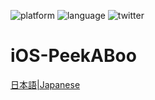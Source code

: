 ![platform](https://img.shields.io/badge/platform-iOS-blue.svg)
![language](https://img.shields.io/badge/language-swift4.2-green.svg)
![twitter](https://img.shields.io/badge/twitter-yfujiki-blue.svg)
  
# iOS-PeekABoo

[日本語|Japanese](https://qiita.com/yfujiki/items/d974b69b35779897d249)
